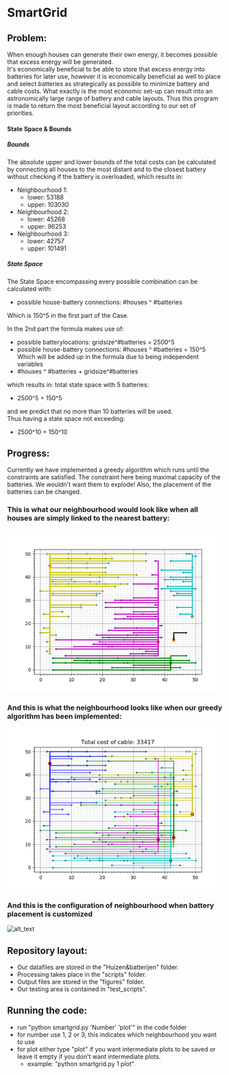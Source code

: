 # SmartGrid

## Problem:
When enough houses can generate their own energy, it becomes possible that
excess energy will be generated.  
It's economically beneficial to be able to store that excess energy into batteries for later use, however it is
economically beneficial as well to place and select batteries as strategically
as possible to minimize battery and cable costs. What exactly is the most
economic set-up can result into an astronomically large range of battery and
cable layouts. Thus this program is made to return the most beneficial layout
according to our set of priorities.

#### State Space & Bounds
##### Bounds
The absolute upper and lower bounds of the total costs can be calculated by connecting all houses to the most distant and to the closest battery without checking if the battery is overloaded, which results in:
* Neighbourhood 1:
  * lower: 53188
  * upper: 103030
* Neighbourhood 2:
  * lower: 45268
  * upper: 96253
* Neighbourhood 3:
  * lower: 42757
  * upper: 101491
 
##### State Space
The State Space encompassing every possible combination can be calculated with:
* possible house-battery connections: #houses ^ #batteries  

Which is 150^5 in the first part of the Case.  

In the 2nd part the formula makes use of:
* possible batterylocations: gridsize^#batteries = 2500^5
* possible house-battery connections: #houses ^ #batteries = 150^5  
Which will be added up in the formula due to being independent variables
* #houses ^ #batteries + gridsize^#batteries

which results in:
total state space with 5 batteries:  
* 2500^5 + 150^5

and we predict that no more than 10 batteries will be used.  
Thus having a state space not exceeding:
* 2500^10 + 150^10


## Progress:
Currently we have implemented a greedy algorithm which runs until the constraints are satisfied. The constraint here being maximal capacity of the batteries. We wouldn't want them to explode! Also, the placement of the batteries can be changed.

### This is what our neighbourhood would look like when all houses are simply linked to the nearest battery:
![alt text](results/Wijk_1/No_algorithm_SG1_lower.png)

### And this is what the neighbourhood looks like when our greedy algorithm has been implemented:
![alt text](results/Wijk_1/greedy/GREEDY_random_1000_wijk_1.png)

### And this is the configuration of neighbourhood when battery placement is customized
![alt_text](JSMR/results/pres_figures/cluster_wijk_1.png)

## Repository layout:
* Our datafiles are stored in the "Huizen&batterijen" folder.
* Processing takes place in the "scripts" folder.
* Output files are stored in the "figures" folder.
* Our testing area is contained in "test_scripts".

## Running the code:

 * run "python smartgrid.py 'Number' 'plot'" in the code folder
 * for number use 1, 2 or 3, this indicates which neighbourhood you want to use
 * for plot either type "plot" if you want intermediate plots to be saved or leave it empty if you don't want intermediate plots.
   * example: "python smartgrid.py 1 plot"
